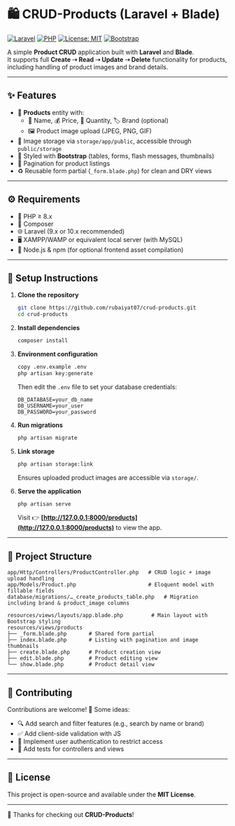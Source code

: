 # 🛍️ CRUD-Products (Laravel + Blade)

[![Laravel](https://img.shields.io/badge/Laravel-9.x-red?style=for-the-badge&logo=laravel)](https://laravel.com/)
[![PHP](https://img.shields.io/badge/PHP-8.x-blue?style=for-the-badge&logo=php)](https://www.php.net/)
[![License: MIT](https://img.shields.io/badge/License-MIT-green?style=for-the-badge)](LICENSE)
[![Bootstrap](https://img.shields.io/badge/Bootstrap-5.x-purple?style=for-the-badge&logo=bootstrap)](https://getbootstrap.com/)

A simple **Product CRUD** application built with **Laravel** and **Blade**.  
It supports full **Create ➝ Read ➝ Update ➝ Delete** functionality for products, including handling of product images and brand details.

---

## ✨ Features

- 📝 **Products** entity with:
  - 📛 Name, 💰 Price, 🔢 Quantity, 🏷️ Brand (optional)
  - 🖼️ Product image upload (JPEG, PNG, GIF)
- 📂 Image storage via `storage/app/public`, accessible through `public/storage`
- 🎨 Styled with **Bootstrap** (tables, forms, flash messages, thumbnails)
- 📄 Pagination for product listings
- ♻️ Reusable form partial (`_form.blade.php`) for clean and DRY views

---

## ⚙️ Requirements

- 🐘 PHP ≥ 8.x  
- 🎼 Composer  
- 🌐 Laravel (9.x or 10.x recommended)  
- 🖥️ XAMPP/WAMP or equivalent local server (with MySQL)  
- 🔧 Node.js & npm (for optional frontend asset compilation)

---

## 🚀 Setup Instructions

1. **Clone the repository**
   ```bash
   git clone https://github.com/rubaiyat07/crud-products.git
   cd crud-products
    ````

2. **Install dependencies**

   ```bash
   composer install
   ```

3. **Environment configuration**

   ```bash
   copy .env.example .env
   php artisan key:generate
   ```

   Then edit the `.env` file to set your database credentials:

   ```
   DB_DATABASE=your_db_name
   DB_USERNAME=your_user
   DB_PASSWORD=your_password
   ```

4. **Run migrations**

   ```bash
   php artisan migrate
   ```

5. **Link storage**

   ```bash
   php artisan storage:link
   ```

   Ensures uploaded product images are accessible via `storage/`.

6. **Serve the application**

   ```bash
   php artisan serve
   ```

   Visit 👉 **[http://127.0.0.1:8000/products](http://127.0.0.1:8000/products)** to view the app.

---

## 📂 Project Structure

```
app/Http/Controllers/ProductController.php   # CRUD logic + image upload handling
app/Models/Product.php                       # Eloquent model with fillable fields
database/migrations/…_create_products_table.php   # Migration including brand & product_image columns

resources/views/layouts/app.blade.php         # Main layout with Bootstrap styling
resources/views/products
├── _form.blade.php       # Shared form partial
├── index.blade.php       # Listing with pagination and image thumbnails
├── create.blade.php      # Product creation view
├── edit.blade.php        # Product editing view
└── show.blade.php        # Product detail view
```


---

## 🤝 Contributing

Contributions are welcome! 🚀 Some ideas:

* 🔍 Add search and filter features (e.g., search by name or brand)
* ✅ Add client-side validation with JS
* 🔐 Implement user authentication to restrict access
* 🧪 Add tests for controllers and views

---

## 📜 License

This project is open-source and available under the **MIT License**.

---

🙌 Thanks for checking out **CRUD-Products**!

```
